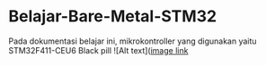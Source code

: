# Belajar-Bare-Metal-STM32
Pada dokumentasi belajar ini, mikrokontroller yang digunakan yaitu STM32F411-CEU6 Black pill
![Alt text]([image link](https://github.com/AzisMuhajar/Belajar-Bare-Metal-STM32/blob/main/images/STM32F411CEU6_WeAct_Black_Pill_V2.0-2.jpg?raw=true)
